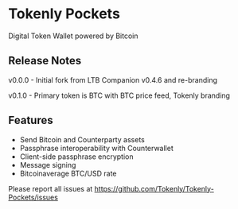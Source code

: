 # Tokenly Pockets

Digital Token Wallet powered by Bitcoin

## Release Notes

v0.0.0 - Initial fork from LTB Companion v0.4.6 and re-branding

v0.1.0 - Primary token is BTC with BTC price feed, Tokenly branding 


## Features

- Send Bitcoin and Counterparty assets
- Passphrase interoperability with Counterwallet
- Client-side passphrase encryption
- Message signing
- Bitcoinaverage BTC/USD rate

Please report all issues at https://github.com/Tokenly/Tokenly-Pockets/issues
